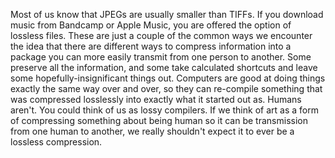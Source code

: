 ---
---

Most of us know that JPEGs are usually smaller than TIFFs. If you download music from Bandcamp or Apple Music, you are offered the option of lossless files. These are just a couple of the common ways we encounter the idea that there are different ways to compress information into a package you can more easily transmit from one person to another. Some preserve all the information, and some take calculated shortcuts and leave some hopefully-insignificant things out. Computers are good at doing things exactly the same way over and over, so they can re-compile something that was compressed losslessly into exactly what it started out as. Humans aren't. You could think of us as lossy compilers. If we think of art as a form of compressing something about being human so it can be transmission from one human to another, we really shouldn't expect it to ever be a lossless compression. 